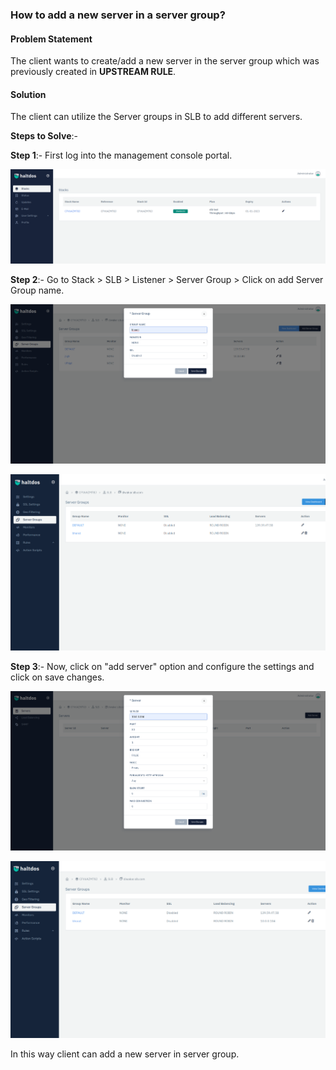 ### **How to add a new server in a server group**?

#### **Problem Statement**

The client wants to create/add a new server in the server group which was previously created in **UPSTREAM RULE**.

#### **Solution**

The client can utilize the Server groups in SLB to add different servers.

**Steps to Solve**:-

**Step 1**:- First log into the management console portal.

![](/img/adc/v6/kb/adc12.1.png)

**Step 2**:- Go to Stack > SLB > Listener > Server Group > Click on add Server Group name.

![](/img/adc/v6/kb/adc12.2.png)

![](/img/adc/v6/kb/adc12.3.png)

**Step 3**:- Now, click on "add server" option and configure the settings and click on save changes.

![](/img/adc/v6/kb/adc12.4.png)

![](/img/adc/v6/kb/adc12.5.png)

In this way client can add a new server in server group.